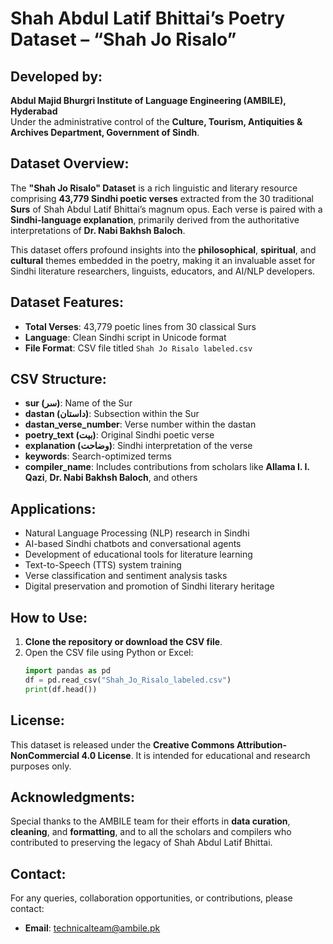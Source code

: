 # Shah Abdul Latif Bhittai’s Poetry Dataset – “Shah Jo Risalo”

## Developed by:
**Abdul Majid Bhurgri Institute of Language Engineering (AMBILE), Hyderabad**  
Under the administrative control of the **Culture, Tourism, Antiquities & Archives Department, Government of Sindh**.

## Dataset Overview:
The **"Shah Jo Risalo" Dataset** is a rich linguistic and literary resource comprising **43,779 Sindhi poetic verses** extracted from the 30 traditional **Surs** of Shah Abdul Latif Bhittai’s magnum opus. Each verse is paired with a **Sindhi-language explanation**, primarily derived from the authoritative interpretations of **Dr. Nabi Bakhsh Baloch**.

This dataset offers profound insights into the **philosophical**, **spiritual**, and **cultural** themes embedded in the poetry, making it an invaluable asset for Sindhi literature researchers, linguists, educators, and AI/NLP developers.

## Dataset Features:
- **Total Verses**: 43,779 poetic lines from 30 classical Surs
- **Language**: Clean Sindhi script in Unicode format
- **File Format**: CSV file titled `Shah Jo Risalo labeled.csv`

## CSV Structure:
- **sur (سر)**: Name of the Sur
- **dastan (داستان)**: Subsection within the Sur
- **dastan_verse_number**: Verse number within the dastan
- **poetry_text (بيت)**: Original Sindhi poetic verse
- **explanation (وضاحت)**: Sindhi interpretation of the verse
- **keywords**: Search-optimized terms
- **compiler_name**: Includes contributions from scholars like **Allama I. I. Qazi**, **Dr. Nabi Bakhsh Baloch**, and others

## Applications:
- Natural Language Processing (NLP) research in Sindhi
- AI-based Sindhi chatbots and conversational agents
- Development of educational tools for literature learning
- Text-to-Speech (TTS) system training
- Verse classification and sentiment analysis tasks
- Digital preservation and promotion of Sindhi literary heritage


## How to Use:
1. **Clone the repository or download the CSV file**.
2. Open the CSV file using Python or Excel:
   ```python
   import pandas as pd
   df = pd.read_csv("Shah_Jo_Risalo_labeled.csv")
   print(df.head())

## License:
This dataset is released under the **Creative Commons Attribution-NonCommercial 4.0 License**. It is intended for educational and research purposes only.

## Acknowledgments:
Special thanks to the AMBILE team for their efforts in **data curation**, **cleaning**, and **formatting**, and to all the scholars and compilers who contributed to preserving the legacy of Shah Abdul Latif Bhittai.

## Contact:
For any queries, collaboration opportunities, or contributions, please contact:
- **Email**: [technicalteam@ambile.pk](mailto:technicalteam@ambile.pk)
